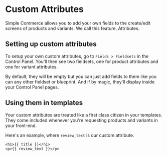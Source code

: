 # Custom Attributes
Simple Commerce allows you to add your own fields to the create/edit screens of products and variants. We call this feature, Attributes.

## Setting up custom attributes
To setup your own custom attributes, go to `Fields > Fieldsets` in the Control Panel. You'll then see two fieldsets, one for product attributes and one for variant attributes.

By default, they will be empty but you can just add fields to them like you can any other fieldset or blueprint. And if by magic, they'll display inside your Control Panel pages.

## Using them in templates
Your custom attributes are treated like a first class citizen in your templates. They come included whenever you're requesting products and variants in your front-end.

Here's an example, where `review_text` is our custom attribute.

```
<h1>{{ title }}</h1>
<p>{{ review_text }}</p>
```
